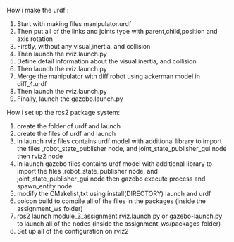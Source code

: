 How i make the urdf  :
1. Start with making files manipulator.urdf
2. Then put all of the links and joints type with parent,child,position and axis rotation
3. Firstly, without any visual,inertia, and collision
4. Then launch the rviz.launch.py
5. Define detail information about the visual inertia, and collision
6. Then launch the rviz.launch.py
7. Merge the manipulator with diff robot using ackerman model in diff_4.urdf
8. Then launch the rviz.launch.py
9. Finally, launch the gazebo.launch.py


How i set up the ros2 package system:
1. create the folder of urdf and launch
2. create the files of urdf and launch
3. in launch rviz files contains urdf model with additional library to import the files ,robot_state_publisher node, and joint_state_publisher_gui node then rviz2 node
4. in launch gazebo files contains urdf model with additional library to import the files ,robot_state_publisher node, and joint_state_publisher_gui node then gazebo execute process and spawn_entity node
4. modify the CMakelist,txt using install(DIRECTORY) launch and urdf
5. colcon build to compile all of the files in the packages (inside the assignment_ws folder)
6. ros2 launch module_3_assignment rviz.launch.py or gazebo-launch.py to launch all of the nodes (inside the assignment_ws/packages folder)
7. Set up all of the configuration on rviz2